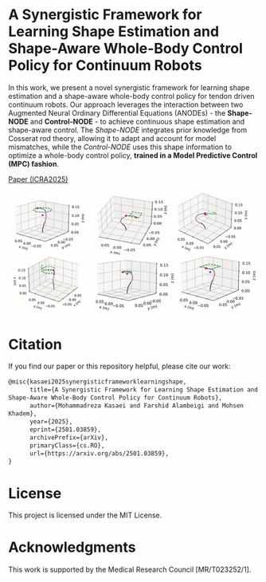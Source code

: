 #   A Synergistic Framework for Learning Shape Estimation and Shape-Aware Whole-Body Control Policy for Continuum Robots
In this work, we present a novel synergistic framework for learning shape estimation and a shape-aware whole-body control policy for tendon driven continuum robots. Our approach leverages the interaction between two Augmented Neural Ordinary Differential Equations (ANODEs) - the **Shape-NODE** and **Control-NODE** - to achieve continuous shape estimation and shape-aware control. The *Shape-NODE* integrates prior knowledge from Cosserat rod theory, allowing it to adapt and account for model mismatches, while the *Control-NODE* uses this shape information to optimize a whole-body control policy, **trained in a Model Predictive Control (MPC) fashion**.



[Paper (ICRA2025)](https://arxiv.org/abs/2501.03859) 

  <!-- &nbsp; &nbsp; [Video](https://youtu.be/IYqYS4ZQx6k)     -->


<div align="center">
  <img src="ctr_obs.gif" alt="Image description" width="800">
</div>



# Citation
If you find our paper or this repository helpful, please cite our work:

```
@misc{kasaei2025synergisticframeworklearningshape,
      title={A Synergistic Framework for Learning Shape Estimation and Shape-Aware Whole-Body Control Policy for Continuum Robots}, 
      author={Mohammadreza Kasaei and Farshid Alambeigi and Mohsen Khadem},
      year={2025},
      eprint={2501.03859},
      archivePrefix={arXiv},
      primaryClass={cs.RO},
      url={https://arxiv.org/abs/2501.03859}, 
}
```

# License
This project is licensed under the MIT License.

# Acknowledgments
This work is supported by the Medical Research Council [MR/T023252/1].